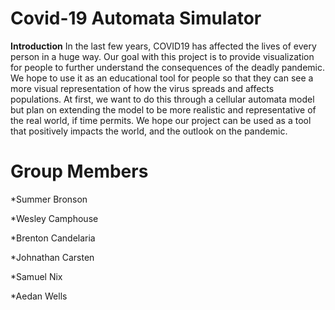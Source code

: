 # Covid-19 Automata Simulator

**Introduction**
In the last few years, COVID19 has affected the lives of every person in a huge way. Our goal with this project is to provide visualization for people to further understand the consequences of the deadly pandemic. We hope to use it as an educational tool for people so that they can see a more visual representation of how the virus spreads and affects populations. At first, we want to do this through a cellular automata model but plan on extending the model to be more realistic and representative of the real world, if time permits. We hope our project can be used as a tool that positively impacts the world, and the outlook on the pandemic.


# **Group Members**
  *Summer Bronson
  
  *Wesley Camphouse
  
  *Brenton Candelaria
  
  *Johnathan Carsten
  
  *Samuel Nix
  
  *Aedan Wells
  
